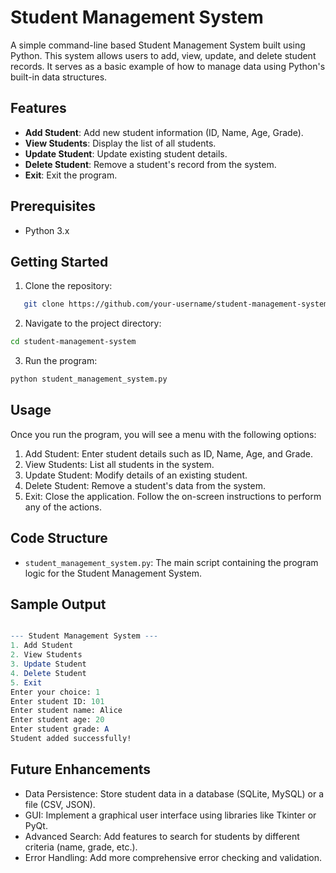 # Student Management System

A simple command-line based Student Management System built using Python. This system allows users to add, view, update, and delete student records. It serves as a basic example of how to manage data using Python's built-in data structures.

## Features

- **Add Student**: Add new student information (ID, Name, Age, Grade).
- **View Students**: Display the list of all students.
- **Update Student**: Update existing student details.
- **Delete Student**: Remove a student's record from the system.
- **Exit**: Exit the program.

## Prerequisites

- Python 3.x

## Getting Started

1. Clone the repository:
```bash
   git clone https://github.com/your-username/student-management-system.git
```

2. Navigate to the project directory:
```bash
cd student-management-system
```
3. Run the program:
```bash
python student_management_system.py
```

## Usage
Once you run the program, you will see a menu with the following options:

1. Add Student: Enter student details such as ID, Name, Age, and Grade.
2. View Students: List all students in the system.
3. Update Student: Modify details of an existing student.
4. Delete Student: Remove a student's data from the system.
5. Exit: Close the application.
 Follow the on-screen instructions to perform any of the actions.

## Code Structure
- `student_management_system.py`: The main script containing the program logic for the Student Management System.

## Sample Output
```mathematica

--- Student Management System ---
1. Add Student
2. View Students
3. Update Student
4. Delete Student
5. Exit
Enter your choice: 1
Enter student ID: 101
Enter student name: Alice
Enter student age: 20
Enter student grade: A
Student added successfully!
```

## Future Enhancements
- Data Persistence: Store student data in a database (SQLite, MySQL) or a file (CSV, JSON).
- GUI: Implement a graphical user interface using libraries like Tkinter or PyQt.
- Advanced Search: Add features to search for students by different criteria (name, grade, etc.).
- Error Handling: Add more comprehensive error checking and validation.